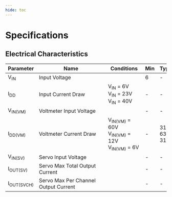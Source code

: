 ```yaml
---
hide: toc
---
```


# Specifications

## Electrical Characteristics

| Parameter             | <div style="width:200px">Name</div>  | <div style="width:100px">Conditions</div>                                       | Min | Typical               | Max                  | Unit |
| --------------------- | ------------------------------------ | ------------------------------------------------------------------------------- | --- | --------------------- | -------------------- | ---- |
| V<sub>IN</sub>        | Input Voltage                        |                                                                                 | 6   | -                     | 40                   | V    |
| I<sub>DD</sub>        | Input Current Draw                   | V<sub>IN</sub> = 6V<br>V<sub>IN</sub> = 23V<br>V<sub>IN</sub> = 40V             | -   | -                     | 5.30<br>1.40<br>0.82 | A    |
| V<sub>IN(VM)</sub>    | Voltmeter Input Voltage              |                                                                                 | -   | -                     | 60                   | V    |
| I<sub>DD(VM)</sub>    | Voltmeter Current Draw               | V<sub>IN(VM)</sub> = 60V<br>V<sub>IN(VM)</sub> = 12V<br>V<sub>IN(VM)</sub> = 6V | -   | 315.8<br>63.2<br>31.6 | -                    | µA   |
| V<sub>IN(SV)</sub>    | Servo Input Voltage                  |                                                                                 | -   | -                     | 24                   | V    |
| I<sub>OUT(SV)</sub>   | Servo Max Total Output Current       |                                                                                 | -   | -                     | 12                   | A    |
| I<sub>OUT(SVCH)</sub> | Servo Max Per Channel Output Current |                                                                                 | -   | -                     | 3                    | A    |
